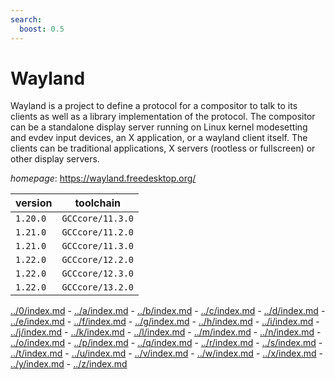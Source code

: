```yaml
---
search:
  boost: 0.5
---
```

# Wayland

Wayland is a project to define a protocol for a compositor to talk to  its clients as well as a library implementation of the protocol.  The  compositor can be a standalone display server running on Linux kernel  modesetting and evdev input devices, an X application, or a wayland  client itself.  The clients can be traditional applications, X servers  (rootless or fullscreen) or other display servers.

*homepage*: <https://wayland.freedesktop.org/>

version | toolchain
--------|----------
``1.20.0`` | ``GCCcore/11.3.0``
``1.21.0`` | ``GCCcore/11.2.0``
``1.21.0`` | ``GCCcore/11.3.0``
``1.22.0`` | ``GCCcore/12.2.0``
``1.22.0`` | ``GCCcore/12.3.0``
``1.22.0`` | ``GCCcore/13.2.0``

[../0/index.md](0) - [../a/index.md](a) - [../b/index.md](b) - [../c/index.md](c) - [../d/index.md](d) - [../e/index.md](e) - [../f/index.md](f) - [../g/index.md](g) - [../h/index.md](h) - [../i/index.md](i) - [../j/index.md](j) - [../k/index.md](k) - [../l/index.md](l) - [../m/index.md](m) - [../n/index.md](n) - [../o/index.md](o) - [../p/index.md](p) - [../q/index.md](q) - [../r/index.md](r) - [../s/index.md](s) - [../t/index.md](t) - [../u/index.md](u) - [../v/index.md](v) - [../w/index.md](w) - [../x/index.md](x) - [../y/index.md](y) - [../z/index.md](z)

